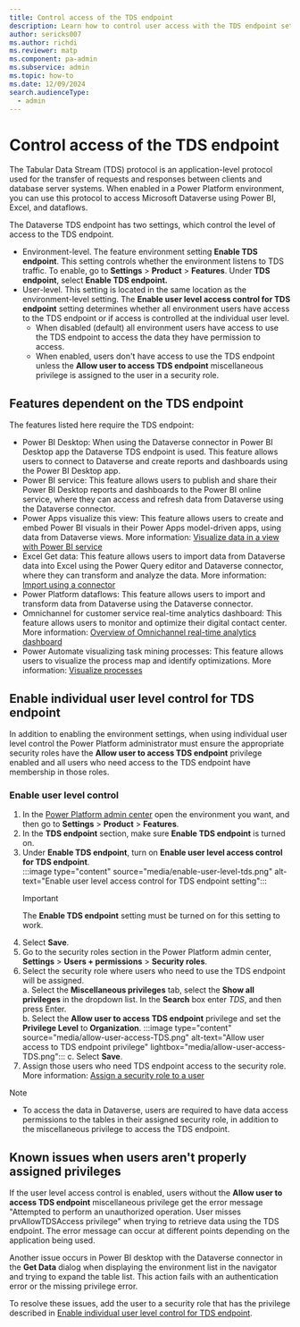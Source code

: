 ```yaml
---
title: Control access of the TDS endpoint 
description: Learn how to control user access with the TDS endpoint settings in Power Platform.
author: sericks007
ms.author: richdi
ms.reviewer: matp
ms.component: pa-admin
ms.subservice: admin
ms.topic: how-to
ms.date: 12/09/2024
search.audienceType: 
  - admin
---
```

# Control access of the TDS endpoint

The Tabular Data Stream (TDS) protocol is an application-level protocol used for the transfer of requests and responses between clients and database server systems. When enabled in a Power Platform environment, you can use this protocol to access Microsoft Dataverse using Power BI, Excel, and dataflows.

The Dataverse TDS endpoint has two settings, which control the level of access to the TDS endpoint.

- Environment-level. The feature environment setting **Enable TDS endpoint**. This setting controls whether the environment listens to TDS traffic. To enable, go to **Settings** > **Product** > **Features**. Under **TDS endpoint**, select **Enable TDS endpoint.**
- User-level. This setting is located in the same location as the environment-level setting. The **Enable user level access control for TDS endpoint** setting determines whether all environment users have access to the TDS endpoint or if access is controlled at the individual user level.
  - When disabled (default) all environment users have access to use the TDS endpoint to access the data they have permission to access. 
  - When enabled, users don't have access to use the TDS endpoint unless the **Allow user to access TDS endpoint** miscellaneous privilege is assigned to the user in a security role.

## Features dependent on the TDS endpoint

The features listed here require the TDS endpoint:

- Power BI Desktop: When using the Dataverse connector in Power BI Desktop app the Dataverse TDS endpoint is used. This feature allows users to connect to Dataverse and create reports and dashboards using the Power BI Desktop app. 
- Power BI service: This feature allows users to publish and share their Power BI Desktop reports and dashboards to the Power BI online service, where they can access and refresh data from Dataverse using the Dataverse connector. 
- Power Apps visualize this view: This feature allows users to create and embed Power BI visuals in their Power Apps model-driven apps, using data from Dataverse views. More information: [Visualize data in a view with Power BI service](/power-apps/user/visualize-in-power-bi)
- Excel Get data: This feature allows users to import data from Dataverse data into Excel using the Power Query editor and Dataverse connector, where they can transform and analyze the data. More information: [Import using a connector](/power-apps/maker/data-platform/data-platform-import-export#import-using-a-connector)
- Power Platform dataflows: This feature allows users to import and transform data from Dataverse using the Dataverse connector.  
- Omnichannel for customer service real-time analytics dashboard: This feature allows users to monitor and optimize their digital contact center. More information: [Overview of Omnichannel real-time analytics dashboard](/dynamics365/customer-service/use/intro-realtime-analytics-dashboard)
- Power Automate visualizing task mining processes: This feature allows users to visualize the process map and identify optimizations. More information: [Visualize processes](/power-automate/process-advisor-visualize)

## Enable individual user level control for TDS endpoint

In addition to enabling the environment settings, when using individual user level control the Power Platform administrator must ensure the appropriate security roles have the **Allow user to access TDS endpoint** privilege enabled and all users who need access to the TDS endpoint have membership in those roles.

### Enable user level control

1. In the [Power Platform admin center](https://admin.powerplatform.microsoft.com) open the environment you want, and then go to **Settings** > **Product** > **Features**.
1. In the **TDS endpoint** section, make sure **Enable TDS endpoint** is turned on. 
1. Under **Enable TDS endpoint**, turn on **Enable user level access control for TDS endpoint**.  
   :::image type="content" source="media/enable-user-level-tds.png" alt-text="Enable user level access control for TDS endpoint setting":::
   > [!IMPORTANT]
   > The **Enable TDS endpoint** setting must be turned on for this setting to work.
1. Select **Save**.
1. Go to the security roles section in the Power Platform admin center, **Settings** > **Users + permissions** > **Security roles**.
1. Select the security role where users who need to use the TDS endpoint will be assigned.  
  a. Select the **Miscellaneous privileges** tab, select the **Show all privileges** in the dropdown list. In the **Search** box enter *TDS*, and then press Enter.  
  b. Select the **Allow user to access TDS endpoint** privilege and set the **Privilege Level** to **Organization**.
    :::image type="content" source="media/allow-user-access-TDS.png" alt-text="Allow user access to TDS endpoint privilege" lightbox="media/allow-user-access-TDS.png":::
  c. Select **Save**.
1. Assign those users who need TDS endpoint access to the security role. More information: [Assign a security role to a user](assign-security-roles.md)

> [!Note]
> - To access the data in Dataverse, users are required to have data access permissions to the tables in their assigned security role, in addition to the miscellaneous privilege to access the TDS endpoint.

## Known issues when users aren't properly assigned privileges

If the user level access control is enabled, users without the **Allow user to access TDS endpoint** miscellaneous privilege get the error message "Attempted to perform an unauthorized operation. User misses prvAllowTDSAccess privilege" when trying to retrieve data using the TDS endpoint. The error message can occur at different points depending on the application being used.

Another issue occurs in Power BI desktop with the Dataverse connector in the **Get Data** dialog when displaying the environment list in the navigator and trying to expand the table list. This action fails with an authentication error or the missing privilege error.

To resolve these issues, add the user to a security role that has the privilege described in [Enable individual user level control for TDS endpoint](#enable-individual-user-level-control-for-tds-endpoint).
